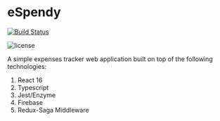 # eSpendy

[![Build Status](https://travis-ci.org/albertarvesu/espendy.svg?branch=master)](https://travis-ci.org/albertarvesu/espendy)

![license](https://img.shields.io/github/license/mashape/apistatus.svg)

A simple expenses tracker web application built on top of the following technologies:

1. React 16
1. Typescript
1. Jest/Enzyme
1. Firebase
1. Redux-Saga Middleware
